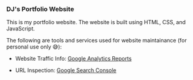 ### DJ's Portfolio Website

This is my portfolio website. The website is built using HTML, CSS, and JavaScript.

The following are tools and services used for website maintainance (for personal use only 😅):

- Website Traffic Info: [Google Analytics Reports](https://analytics.google.com/analytics/web/#/p433655056/reports/intelligenthome?params=_u..nav%3Dmaui&collectionId=user)

- URL Inspection: [Google Search Console](https://search.google.com/search-console?resource_id=https%3A%2F%2Fdjpaul.dev%2F)
